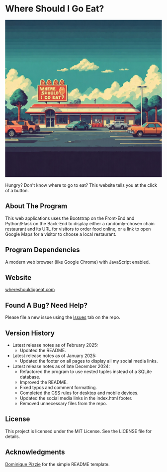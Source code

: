 # Where Should I Go Eat?

![A fast food restaurant on a sunny afternoon with vehicles parked in the parking lot attached to the restaurant. Above the restaurant is a sign with the phrase: Where Should I Go Eat](static/img/where_should_I_go_eat_gemini_generated.jpeg)

Hungry? Don't know where to go to eat? This website tells you at the click of a button.

## About The Program

This web applications uses the Bootstrap on the Front-End and Python/Flask on the Back-End to display either a
randomly-chosen chain restaurant and its URL for visitors to order food online, or a link to open Google Maps for a
visitor to choose a local restaurant.

## Program Dependencies

A modern web browser (like Google Chrome) with JavaScript enabled.

## Website

[whereshouldigoeat.com](https://www.whereshouldigoeat.com/)

## Found A Bug? Need Help?

Please file a new issue using the [Issues](https://github.com/brittbot-bgates/Where-Should-I-Go-Eat/issues) tab on the repo.

## Version History

* Latest release notes as of February 2025:
    * Updated the README.
* Latest release notes as of January 2025:
    * Updated the footer on all pages to display all my social media links.
* Latest release notes as of late December 2024:
    * Refactored the program to use nested tuples instead of a SQLite database.
    * Improved the README.
    * Fixed typos and comment formatting.
    * Completed the CSS rules for desktop and mobile devices.
    * Updated the social media links in the index.html footer.
    * Removed unnecessary files from the repo.

## License

This project is licensed under the MIT License. See the LICENSE file for details.

## Acknowledgments

[Dominique Pizzie](https://gist.github.com/DomPizzie) for the simple README template.